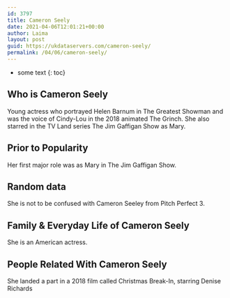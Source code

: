 ```yaml
---
id: 3797
title: Cameron Seely
date: 2021-04-06T12:01:21+00:00
author: Laima
layout: post
guid: https://ukdataservers.com/cameron-seely/
permalink: /04/06/cameron-seely/
---
```


* some text
{: toc}


## Who is Cameron Seely
                  
                  
                  
Young actress who portrayed Helen Barnum in The Greatest Showman and was the voice of Cindy-Lou in the 2018 animated The Grinch. She also starred in the TV Land series The Jim Gaffigan Show as Mary.
                  
              
            
              
            
                
                
                
## Prior to Popularity
                  
                  
                  
Her first major role was as Mary in The Jim Gaffigan Show.
                  
              
            
              
            
                
                
                
## Random data
                  
                  
                  
She is not to be confused with Cameron Seeley from Pitch Perfect 3.
                  
              
            
              
            
                
                
                
## Family & Everyday Life of Cameron Seely
                  
                  
                  
She is an American actress.
                  
              
            
              
            
                
                
                
## People Related With Cameron Seely
                  
                  
                  
She landed a part in a 2018 film called Christmas Break-In, starring Denise Richards
                  
              
            
              
            
                
              
            
              
              
            
            
              
            
          
          
          